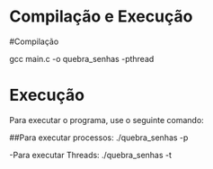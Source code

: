 # Compilação e Execução

#Compilação

 gcc main.c -o quebra_senhas -pthread

# Execução
Para executar o programa, use o seguinte comando:

##Para executar processos: 
./quebra_senhas -p

-Para executar Threads:
./quebra_senhas -t
